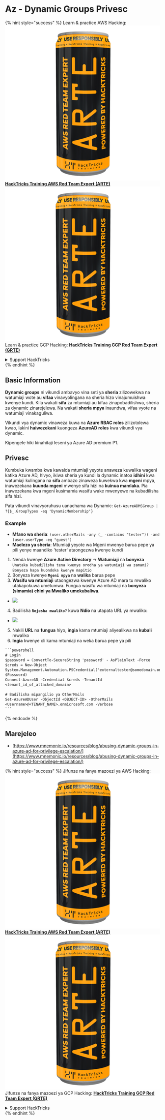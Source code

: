 # Az - Dynamic Groups Privesc

{% hint style="success" %}
Learn & practice AWS Hacking:<img src="../../../.gitbook/assets/image (1) (1) (1).png" alt="" data-size="line">[**HackTricks Training AWS Red Team Expert (ARTE)**](https://training.hacktricks.xyz/courses/arte)<img src="../../../.gitbook/assets/image (1) (1) (1).png" alt="" data-size="line">\
Learn & practice GCP Hacking: <img src="../../../.gitbook/assets/image (2).png" alt="" data-size="line">[**HackTricks Training GCP Red Team Expert (GRTE)**<img src="../../../.gitbook/assets/image (2).png" alt="" data-size="line">](https://training.hacktricks.xyz/courses/grte)

<details>

<summary>Support HackTricks</summary>

* Check the [**subscription plans**](https://github.com/sponsors/carlospolop)!
* **Join the** 💬 [**Discord group**](https://discord.gg/hRep4RUj7f) or the [**telegram group**](https://t.me/peass) or **follow** us on **Twitter** 🐦 [**@hacktricks\_live**](https://twitter.com/hacktricks_live)**.**
* **Share hacking tricks by submitting PRs to the** [**HackTricks**](https://github.com/carlospolop/hacktricks) and [**HackTricks Cloud**](https://github.com/carlospolop/hacktricks-cloud) github repos.

</details>
{% endhint %}

## Basic Information

**Dynamic groups** ni vikundi ambavyo vina seti ya **sheria** zilizowekwa na watumiaji wote au **vifaa** vinavyolingana na sheria hizo vinajumuishwa kwenye kundi. Kila wakati **sifa** za mtumiaji au kifaa zinapobadilishwa, sheria za dynamic zinarejelewa. Na wakati **sheria mpya** inaundwa, vifaa vyote na watumiaji vinakaguliwa.

Vikundi vya dynamic vinaweza kuwa na **Azure RBAC roles** zilizotolewa kwao, lakini **haiwezekani** kuongeza **AzureAD roles** kwa vikundi vya dynamic.

Kipengele hiki kinahitaji leseni ya Azure AD premium P1.

## Privesc

Kumbuka kwamba kwa kawaida mtumiaji yeyote anaweza kuwalika wageni katika Azure AD, hivyo, ikiwa sheria ya kundi la dynamic inatoa **idhini** kwa watumiaji kulingana na **sifa** ambazo zinaweza kuwekwa kwa **mgeni** mpya, inawezekana **kuunda mgeni** mwenye sifa hizi na **kuinua mamlaka**. Pia inawezekana kwa mgeni kusimamia wasifu wake mwenyewe na kubadilisha sifa hizi.

Pata vikundi vinavyoruhusu uanachama wa Dynamic: `Get-AzureADMSGroup | ?{$_.GroupTypes -eq 'DynamicMembership'}`

### Example

* **Mfano wa sheria**: `(user.otherMails -any (_ -contains "tester")) -and (user.userType -eq "guest")`
* **Maelezo ya sheria**: Mtumiaji yeyote wa Mgeni mwenye barua pepe ya pili yenye maandiko 'tester' ataongezwa kwenye kundi

1. Nenda kwenye **Azure Active Directory** -> **Watumiaji** na **bonyeza** `Unataka kubadilisha tena kwenye orodha ya watumiaji wa zamani? Bonyeza hapa kuondoka kwenye mapitio`
2. Bonyeza kwenye **`Mgeni mpya`** na **walika** barua pepe
3. **Wasifu wa mtumiaji** utaongezwa kwenye Azure AD mara tu mwaliko utakapokuwa umetumwa. Fungua wasifu wa mtumiaji na **bonyeza (simamia) chini ya Mwaliko umekubaliwa**.
* ![](<../../../.gitbook/assets/image (281).png>)
4. Badilisha **`Rejesha mwaliko?`** kuwa **Ndio** na utapata URL ya mwaliko:
* ![](<../../../.gitbook/assets/image (205).png>)
5. Nakili **URL** na **fungua** hiyo, **ingia** kama mtumiaji aliyealikwa na **kubali** mwaliko
6. **Ingia** kwenye cli kama mtumiaji na weka barua pepe ya pili
````
```powershell
# Login
$password = ConvertTo-SecureString 'password' - AsPlainText -Force
$creds = New-Object
System.Management.Automation.PSCredential('externaltester@somedomain.onmicrosoft.com', $Password)
Connect-AzureAD -Credential $creds -TenantId <tenant_id_of_attacked_domain>

# Badilisha mipangilio ya OtherMails
Set-AzureADUser -ObjectId <OBJECT-ID> -OtherMails <Username>@<TENANT_NAME>.onmicrosoft.com -Verbose
```
````
{% endcode %}

## Marejeleo

* [https://www.mnemonic.io/resources/blog/abusing-dynamic-groups-in-azure-ad-for-privilege-escalation/](https://www.mnemonic.io/resources/blog/abusing-dynamic-groups-in-azure-ad-for-privilege-escalation/)

{% hint style="success" %}
Jifunze na fanya mazoezi ya AWS Hacking:<img src="../../../.gitbook/assets/image (1) (1) (1).png" alt="" data-size="line">[**HackTricks Training AWS Red Team Expert (ARTE)**](https://training.hacktricks.xyz/courses/arte)<img src="../../../.gitbook/assets/image (1) (1) (1).png" alt="" data-size="line">\
Jifunze na fanya mazoezi ya GCP Hacking: <img src="../../../.gitbook/assets/image (2).png" alt="" data-size="line">[**HackTricks Training GCP Red Team Expert (GRTE)**<img src="../../../.gitbook/assets/image (2).png" alt="" data-size="line">](https://training.hacktricks.xyz/courses/grte)

<details>

<summary>Support HackTricks</summary>

* Angalia [**mpango wa usajili**](https://github.com/sponsors/carlospolop)!
* **Jiunge na** 💬 [**kikundi cha Discord**](https://discord.gg/hRep4RUj7f) au [**kikundi cha telegram**](https://t.me/peass) au **fuata** sisi kwenye **Twitter** 🐦 [**@hacktricks\_live**](https://twitter.com/hacktricks_live)**.**
* **Shiriki mbinu za hacking kwa kuwasilisha PRs kwa** [**HackTricks**](https://github.com/carlospolop/hacktricks) na [**HackTricks Cloud**](https://github.com/carlospolop/hacktricks-cloud) repos za github.

</details>
{% endhint %}
